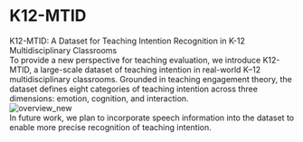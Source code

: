 # K12-MTID
K12-MTID: A Dataset for Teaching Intention Recognition in K-12 Multidisciplinary Classrooms  
To provide a new perspective for teaching evaluation, we introduce K12-MTID, a large-scale dataset of teaching intention in real-world K–12 multidisciplinary classrooms. Grounded in teaching engagement theory, the dataset defines eight categories of teaching intention across three dimensions: emotion, cognition, and interaction.  
![overview_new](https://github.com/user-attachments/assets/db2e1733-eff0-446e-8acb-f416f61fcc5e)  
In future work, we plan to incorporate speech information into the dataset to enable more precise recognition of teaching intention.  
